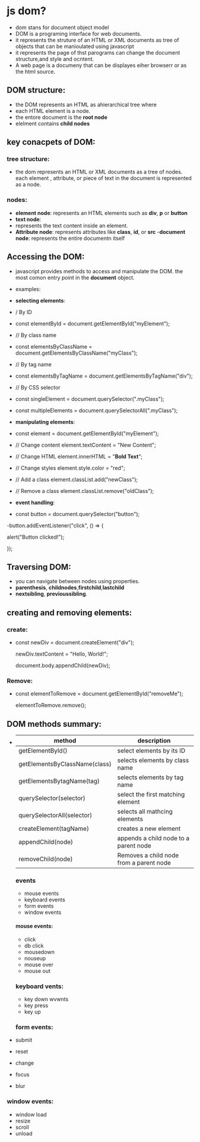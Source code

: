 # js dom?
- dom stans for document object model
- DOM is a programing interface for web documents.
- it represents the struture of an HTML or XML documents as tree of objects that can be manioulated using javascript
- it represents the page of thst parograms can change the document structure,and style and ocntent.
- A web page is a documeny that can be displayes eiher browserr or as the html source.
## DOM structure:
- the DOM represents an HTML as  ahierarchical tree where
- each HTML element is a node.
- the entore document is the **root node**
- elelment contains **child nodes**
## key conacpets of DOM:
### tree structure: 
- the dom represents an HTML or XML documents as a tree of nodes. each element , attribute, or piece of text in the document is represented as a node.
### nodes:
- **element node**: represents an HTML elements such as **div**, **p** or **button**
- **text node**:
- represents the text content inside an element.
- **Attribute node**: represents attributes like **class**, **id**, or **src**
-**document node**: represents the entire documentn itself
## Accessing the DOM:
- javascript provides methods to access and manipulate the DOM. the most comon entry point in the **document** object.
- examples:
- **selecting elements**:
- / By ID
- const elementById = document.getElementById("myElement");

- // By class name
- const elementsByClassName = document.getElementsByClassName("myClass");

- // By tag name
- const elementsByTagName = document.getElementsByTagName("div");

- // By CSS selector
- const singleElement = document.querySelector(".myClass");
- const multipleElements = document.querySelectorAll(".myClass");

- **manipulating elements**:
- const element = document.getElementById("myElement");

- // Change content
element.textContent = "New Content";

- // Change HTML
element.innerHTML = "<b>Bold Text</b>";

- // Change styles
element.style.color = "red";

- // Add a class
element.classList.add("newClass");

- // Remove a class
element.classList.remove("oldClass");

- **event handling**:
- const button = document.querySelector("button");

-button.addEventListener("click", () => {

  alert("Button clicked!");

});

## Traversing DOM:
- you can navigate between nodes using properties.
- **parenthesis**, **childnodes**,**firstchild**,**lastchild**
- **nextsibling**, **previoussibling**.
## creating and removing elements:
### create:
- const newDiv = document.createElement("div");

  newDiv.textContent = "Hello, World!";

  document.body.appendChild(newDiv);
### Remove:
- const elementToRemove = document.getElementById("removeMe");
 
  elementToRemove.remove();

## DOM methods summary:
- |method                    | description             |
  |--------------------------|-------------------------|
  |getElementById()          | select elements by its ID|
  |getElementsByClassName(class)  |selects elements by class name |
  | getElementsBytagName(tag)  |  selects elements by tag name |
  | querySelector(selector)   | select the first matching element|
  |querySelectorAll(selector)  | selects all mathcing elements |
  | createElement(tagName)    | creates a new element|
  |appendChild(node)   |  appends a child node to a parent node |
  |removeChild(node)    |  Removes a child node from a parent node|


  ### events
  - mouse events
  - keyboard events
  - form events
  - window events

  #### mouse events:
  - click
  - db click
  - mousedown
  - nouseup
  - mouse over
  - mouse out

  ### keyboard vents:
  - key down wvwnts
  - key press
  - key up




  ### form events:
- submit
- reset
- change
- focus
- blur


### window events:
- window load
- resize
- scroll
- unload
  




